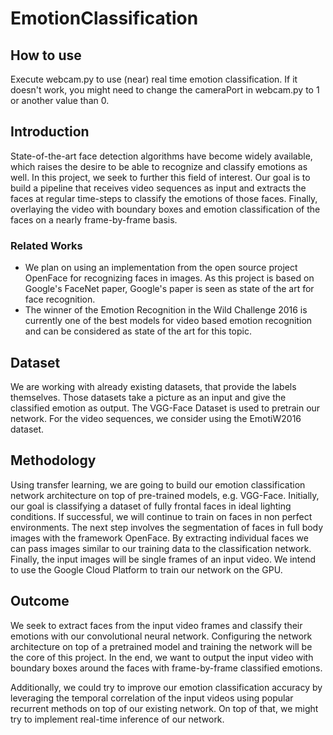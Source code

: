 # EmotionClassification
 
## How to use
Execute webcam.py to use (near) real time emotion classification. If it doesn't work, you might need to change the cameraPort in webcam.py to 1 or another value than 0.



## Introduction
State-of-the-art face detection algorithms have become widely available, which raises the desire to be able to recognize and classify emotions as well. In this project, we seek to further this field of interest. Our goal is to build a pipeline that receives video sequences as input and extracts the faces at regular time-steps to classify the emotions of those faces. Finally, overlaying the video with boundary boxes and emotion classification of the faces on a nearly frame-by-frame basis.

### Related Works
* We plan on using an implementation from the open source project OpenFace for recognizing faces in images. As this project is based on Google's FaceNet paper, Google's paper is seen as state of the art for face recognition. 
* The winner of the Emotion Recognition in the Wild Challenge 2016 is currently one of the best models for video based emotion recognition and can be considered as state of the art for this topic.

## Dataset
We are working with already existing datasets, that provide the labels themselves. Those datasets take a picture as an input and give the classified emotion as output. The VGG-Face Dataset is used to pretrain our network. For the video sequences, we consider using the EmotiW2016 dataset.

## Methodology
Using transfer learning, we are going to build our emotion classification network architecture on top of pre-trained models, e.g. VGG-Face. Initially, our goal is classifying a dataset of fully frontal faces in ideal lighting conditions. If successful, we will continue to train on faces in non perfect environments.
The next step involves the segmentation of faces in full body images with the framework OpenFace. By extracting individual faces we can pass images similar to our training data to the classification network. Finally, the input images will be single frames of an input video.
We intend to use the Google Cloud Platform to train our network on the GPU.


## Outcome
We seek to extract faces from the input video frames and classify their emotions with our convolutional neural network. Configuring the network architecture on top of a pretrained model and training the network will be the core of this project. In the end, we want to output the input video with boundary boxes around the faces with frame-by-frame classified emotions.

Additionally, we could try to improve our emotion classification accuracy by leveraging the temporal correlation of the input videos using popular recurrent methods on top of our existing network. On top of that, we might try to implement real-time inference of our network.

